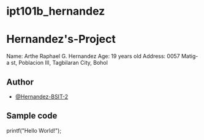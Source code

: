 # ipt101b_hernandez
# Hernandez's-Project
Name: Arthe Raphael G. Hernandez Age: 19 years old Address: 0057 Matig-a st, Poblacion III, Tagbilaran City, Bohol 
## Author
* [@Hernandez-BSIT-2](https://github.com/RightyHardy7-BSIT-2)
## Sample code
printf("Hello World!");
